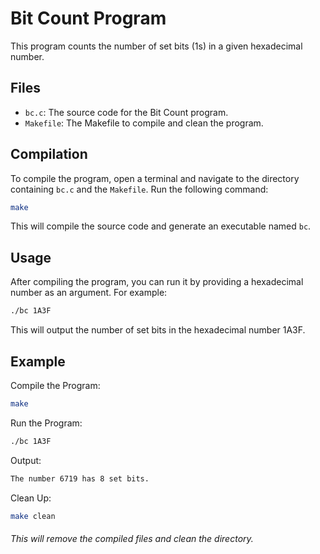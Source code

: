 # Bit Count Program

This program counts the number of set bits (1s) in a given hexadecimal number.

## Files

- `bc.c`: The source code for the Bit Count program.
- `Makefile`: The Makefile to compile and clean the program.

## Compilation

To compile the program, open a terminal and navigate to the directory containing `bc.c` and the `Makefile`. Run the following command:

```sh
make
```

This will compile the source code and generate an executable named `bc`.

## Usage

After compiling the program, you can run it by providing a hexadecimal number as an argument. For example:

```sh
./bc 1A3F
```

This will output the number of set bits in the hexadecimal number 1A3F.

## Example

Compile the Program:

```sh
make
```

Run the Program:

```sh
./bc 1A3F
```

Output:

```sh
The number 6719 has 8 set bits.
```

Clean Up:

```sh
make clean
```

###### This will remove the compiled files and clean the directory.